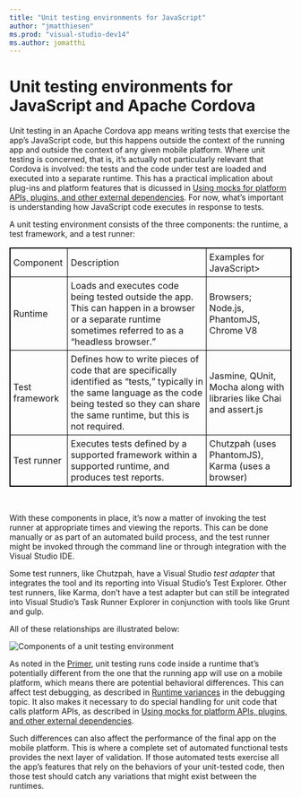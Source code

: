 ```yaml
--- 
title: "Unit testing environments for JavaScript"
author: "jmatthiesen"
ms.prod: "visual-studio-dev14"
ms.author: jomatthi
--- 
```


# Unit testing environments for JavaScript and Apache Cordova
Unit testing in an Apache Cordova app means writing tests that exercise the app’s JavaScript code, but this happens outside the context of the running app and outside the context of any given mobile platform. Where unit testing is concerned, that is, it’s actually not particularly relevant that Cordova is involved: the tests and the code under test are loaded and executed into a separate runtime. This has a practical implication about plug-ins and platform features that is dicussed in [Using mocks for platform APIs, plugins, and other external dependencies](unit-test-mocking.md). For now, what’s important is understanding how JavaScript code executes in response to tests.

A unit testing environment consists of the three components: the runtime, a test framework, and a test runner:

<style>
    table, th, td {
        border: 1px solid black;
        border-collapse: collapse;
    }
    th, td {
        padding: 5px;
    }
</style>
<table>
<tr>
<td>Component</td><td>Description</td><td>Examples for JavaScript&gt;
</tr>
<tr>
<td>Runtime</td><td>Loads and executes code being tested outside the app. This can happen in a browser or a separate runtime sometimes referred to as a “headless browser.”</td><td>Browsers; Node.js, PhantomJS, Chrome V8</td>
</tr>
<tr>
<td>Test framework</td><td>Defines how to write pieces of code that are specifically identified as “tests,” typically in the same language as the code being tested so they can share the same runtime, but this is not required.</td><td>Jasmine, QUnit, Mocha along with libraries like Chai and assert.js</td>
</tr>
<tr>
<td>Test runner</td><td>Executes tests defined by a supported framework within a supported runtime, and produces test reports.</td><td>Chutzpah (uses PhantomJS), Karma (uses a browser)</td>

</tr>
</table>
<p>&nbsp;</p>

With these components in place, it’s now a matter of invoking the test runner at appropriate times and viewing the reports. This can be done manually or as part of an automated build process, and the test runner might be invoked through the command line or through integration with the Visual Studio IDE.

Some test runners, like Chutzpah, have a Visual Studio *test adapter* that integrates the tool and its reporting into Visual Studio’s Test Explorer. Other test runners, like Karma, don’t have a test adapter but can still be integrated into Visual Studio’s Task Runner Explorer in conjunction with tools like Grunt and gulp.

All of these relationships are illustrated below:

![Components of a unit testing environment](media/environments/01-components.png)

As noted in the [Primer](unit-test-primer.md), unit testing runs code inside a runtime that’s potentially different from the one that the running app will use on a mobile platform, which means there are potential behavioral differences. This can affect test debugging, as described in [Runtime variances](debugging-unit-tests.md#variances) in the debugging topic. It also makes it necessary to do special handling for unit code that calls platform APIs, as described in [Using mocks for platform APIs, plugins, and other external dependencies](unit-test-mocking.md).

Such differences can also affect the performance of the final app on the mobile platform. This is where a complete set of automated functional tests provides the next layer of validation. If those automated tests exercise all the app’s features that rely on the behaviors of your unit-tested code, then those test should catch any variations that might exist between the runtimes.
